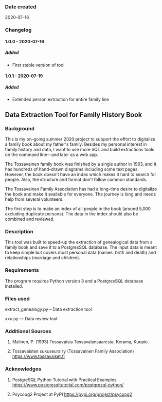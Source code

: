 ### Date created
2020-07-16

### Changelog

#### 1.0.0 - 2020-07-16

##### Added
- First stable version of tool

#### 1.0.1 - 2020-07-19

##### Added
- Extended person extraction for entire family line

## Data Extraction Tool for Family History Book

### Background

This is my on-going summer 2020 project to support the effort to digitalize a family book about my father's family. Besides my personal interest in family history and data, I want to use more SQL and build extractions tools on the command line—and later as a web app.

The Tossavainen family book was finished by a single author in 1993, and it has hundreds of hand-drawn diagrams including some text pages. However, the book doesn't have an index which makes it hard to search for people. Also, the structure and format don't follow common standards.

The Tossavainen Family Association has had a long-time desire to digitalize the book and make it available for everyone. The journey is long and needs help from several volunteers.

The first step is to make an index of all people in the book (around 5,000 excluding duplicate persons). The data in the index should also be combined and reviewed.

### Description

This tool was built to speed-up the extraction of genealogical data from a family book and save it to a PostgresSQL database. The input data is meant to keep simple but covers most personal data (names, birth and death) and relationships (marriage and children).

### Requirements

The program requires Python version 3 and a PostgresSQL database installed.

### Files used
extract_genealogy.py – Data extraction tool

xxx.py — Data review tool

### Additional Sources

1. Malinen, P. (1993) Tossavaisia Tossavalansaaresta. Kerama, Kuopio.

2. Tossavaisten sukuseura ry (Tossavainen Family Association) https://www.tossavaiset.fi


### Acknowledges

1. PostgreSQL Python Tutorial with Practical Examples https://www.postgresqltutorial.com/postgresql-python/

2. Psycopg2 Project at PyPI https://pypi.org/project/psycopg2
